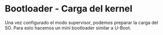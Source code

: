 # Bootloader - Carga del kernel

Una vez configurado el modo supervisor, podemos preparar la carga del SO.
Para esto hacemos un mini bootloader similar a U-Boot.
